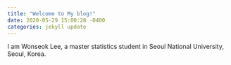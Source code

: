 ```yaml
---
title: "Welcome to My blog!"
date: 2020-05-29 15:00:28 -0400
categories: jekyll update
---
```


I  am Wonseok Lee, a master statistics student in Seoul National  University, Seoul, Korea.

